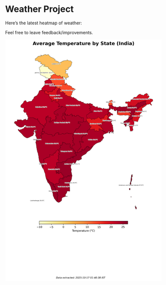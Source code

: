 # Weather Project

Here’s the latest heatmap of weather:

Feel free to leave feedback/improvements.

![India Heatmap](docs/assets/india_heatmap.png?v=F15140)
